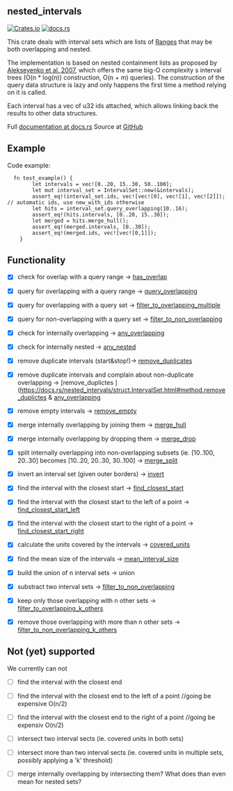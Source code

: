 nested_intervals
-----------------
[![Crates.io](https://img.shields.io/crates/d/nested_intervals.svg)](https://crates.io/crates/nested_intervals)
[![docs.rs](https://docs.rs/nested_intervals/badge.svg)](https://docs.rs/nested_intervals/badge.svg)


This crate deals with interval sets which are lists of 
[Ranges](https://doc.rust-lang.org/std/ops/struct.Range.html) that may be both
overlapping and nested.

The implementation is based on nested containment lists as proposed 
by [Alekseyenko et al. 2007](https://www.ncbi.nlm.nih.gov/pubmed/17234640),
which offers the same big-O complexity s interval trees (O(n * log(n)) construction,
O(n + m) queries). The construction of the query data structure is lazy and only happens
the first time a method relying on it is called.

Each interval has a vec of u32 ids attached, which allows linking back the results to
other data structures.

Full [documentation at docs.rs](https://docs.rs/nested_intervals)
Source at [GitHub](https://github.com/TyberiusPrime/nested_intervals)


Example
--------

Code example:
```
  fn test_example() {
        let intervals = vec![0..20, 15..30, 50..100];
        let mut interval_set = IntervalSet::new(&intervals);
        assert_eq!(interval_set.ids, vec![vec![0], vec![1], vec![2]]); // automatic ids, use new_with_ids otherwise
        let hits = interval_set.query_overlapping(10..16);
        assert_eq!(hits.intervals, [0..20, 15..30]);
        let merged = hits.merge_hull();
        assert_eq!(merged.intervals, [0..30]);
        assert_eq!(merged.ids, vec![vec![0,1]]);
    }
```


Functionality
-------------

- [x] check for overlap with a query range ->
  [has_overlap](http://docs.rs/nested_intervals/struct.IntervalSet.html#method.has_overlap)
- [x] query for overlapping with a query range ->
  [query_overlapping](https://docs.rs/nested_intervals/struct.IntervalSet.html#method.query_overlapping)
- [x] query for overlapping with a query set ->
  [filter_to_overlapping_multiple](https://docs.rs/nested_intervals/struct.IntervalSet.html#method.filter_to_overlapping_multiple)
- [x] query for non-overlapping with a query set ->
  [filter_to_non_overlapping](https://docs.rs/nested_intervals/struct.IntervalSet.html#method.filter_to_non_overlapping)
- [x] check for internally overlapping ->
  [any_overlapping](https://docs.rs/nested_intervals/struct.IntervalSet.html#method.any_overlapping)
- [x] check for internally nested ->
  [any_nested](https://docs.rs/nested_intervals/struct.IntervalSet.html#method.any_nested)
- [x] remove duplicate intervals (start&stop!)->
  [remove_duplicates](https://docs.rs/nested_intervals/struct.IntervalSet.html#method.remove_duplicates)
- [x] remove duplicate intervals and complain about non-duplicate overlapping ->
  [remove_duplictes
  ](https://docs.rs/nested_intervals/struct.IntervalSet.html#method.remove_duplictes 
  & 
  [any_overlapping](https://docs.rs/nested_intervals/struct.IntervalSet.html#method.any_overlapping)
- [x] remove empty intervals ->
  [remove_empty](https://docs.rs/nested_intervals/struct.IntervalSet.html#method.remove_empty)
- [x] merge internally overlapping by joining them ->
  [merge_hull](https://docs.rs/nested_intervals/struct.IntervalSet.html#method.merge_hull)
- [x] merge internally overlapping by dropping them ->
  [merge_drop](https://docs.rs/nested_intervals/struct.IntervalSet.html#method.merge_drop)
- [x] split internally overlapping into non-overlapping subsets (ie. [10..100, 20..30] becomes
  [10..20, 20..30, 30..100] ->
  [merge_split](https://docs.rs/nested_intervals/struct.IntervalSet.html#method.merge_split)
- [x] invert an interval set (given outer borders) ->
  [invert](https://docs.rs/nested_intervals/struct.IntervalSet.html#method.invert)
- [x] find the interval with the closest start ->
  [find_closest_start](https://docs.rs/nested_intervals/struct.IntervalSet.html#method.find_closest_start)
- [x] find the interval with the closest start to the left of a point ->
  [find_closest_start_left](https://docs.rs/nested_intervals/struct.IntervalSet.html#method.find_closest_start_left)
- [x] find the interval with the closest start to the right of a point ->
  [find_closest_start_right](https://docs.rs/nested_intervals/struct.IntervalSet.html#method.find_closest_start_right)

- [x] calculate the units covered by the intervals ->
  [covered_units](https://docs.rs/nested_intervals/struct.IntervalSet.html#method.covered_units)
- [x] find the mean size of the intervals ->
  [mean_interval_size](https://docs.rs/nested_intervals/struct.IntervalSet.html#method.mean_interval_size)
- [x] build the union of n interval sets -> union
- [x] substract two interval sets  ->
  [filter_to_non_overlapping](https://docs.rs/nested_intervals/struct.IntervalSet.html#method.filter_to_non_overlapping)
- [x] keep only those overlapping with n other sets ->
  [filter_to_overlapping_k_others](https://docs.rs/nested_intervals/struct.IntervalSet.html#method.filter_to_overlapping_k_others)
- [x] remove those overlapping with more than n other sets -> 
  [filter_to_non_overlapping_k_others](https://docs.rs/nested_intervals/struct.IntervalSet.html#method.filter_to_non_overlapping_k_others)

Not (yet) supported
--------------------
We currently can not
- [ ] find the interval with the closest end
- [ ] find the interval with the closest end to the left of a point //going be expensive O(n/2)
- [ ] find the interval with the closest end to the right of a point //going be
  expensiv O(n/2)

- [ ] intersect two interval sects (ie. covered units in both sets)
- [ ] intersect more than two interval sects (ie. covered units in multiple sets, possibly
  applying a 'k' threshold)

- [ ] merge internally overlapping by intersecting them? What does than even mean
  for nested sets?
  
